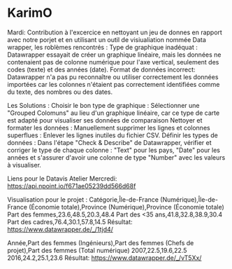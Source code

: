 # KarimO
Mardi: Contribution à l'excercice en nettoyant un jeu de donnes en rapport avec notre porjet et en utilisant un outil de visiualiation nommée Data wrapper, les roblèmes rencontrés : Type de graphique inadéquat : Datawrapper essayait de créer un graphique linéaire, mais les données ne contenaient pas de colonne numérique pour l'axe vertical, seulement des codes (texte) et des années (date).
Format de données incorrect: Datawrapper n'a pas pu reconnaître ou utiliser correctement les données importées car les colonnes n'étaient pas correctement identifiées comme du texte, des nombres ou des dates. 

Les Solutions :
Choisir le bon type de graphique : Sélectionner une "Grouped Colomuns" au lieu d'un graphique linéaire, car ce type de carte est adapté pour visualiser ses données de comparaison 
Nettoyer et formater les données :
Manuellement supprimer les lignes et colonnes superflues : Enlever les lignes inutiles du fichier CSV.
Définir les types de données : Dans l'étape "Check & Describe" de Datawrapper, vérifier et corriger le type de chaque colonne : "Text" pour les pays, "Date" pour les années et s'assurer d'avoir une colonne de type "Number" avec les valeurs à visualiser.

Liens pour le Datavis Atelier Mercredi:
https://api.npoint.io/f671ae05239dd566d68f

Visualisation pour le projet : Catégorie,Île-de-France (Numérique),Île-de-France (Économie totale),Province (Numérique),Province (Économie totale)
Part des femmes,23.6,48.5,20.3,48.4
Part des <35 ans,41.8,32.8,38.9,30.4
Part des cadres,76.4,30.1,57.8,14.5
Résultat: 
https://www.datawrapper.de/_/1tjd4/

Année,Part des femmes (Ingénieurs),Part des femmes (Chefs de projet),Part des femmes (Total numérique)
2007,22.5,19.6,22.5
2016,24.2,25.1,23.6
Résultat: 
https://www.datawrapper.de/_/vT5Xx/
